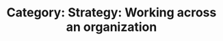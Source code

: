 ---
layout: category
title: 'Category: Strategy: Working across an organization'
tag: strategy,working_across_an_organization
---